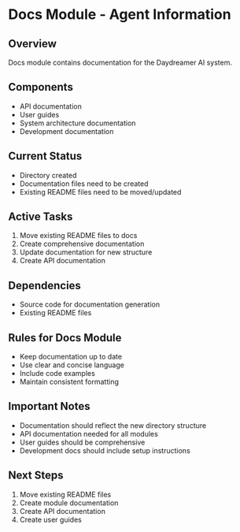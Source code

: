 # Docs Module - Agent Information

## Overview
Docs module contains documentation for the Daydreamer AI system.

## Components
- API documentation
- User guides
- System architecture documentation
- Development documentation

## Current Status
- Directory created
- Documentation files need to be created
- Existing README files need to be moved/updated

## Active Tasks
1. Move existing README files to docs
2. Create comprehensive documentation
3. Update documentation for new structure
4. Create API documentation

## Dependencies
- Source code for documentation generation
- Existing README files

## Rules for Docs Module
- Keep documentation up to date
- Use clear and concise language
- Include code examples
- Maintain consistent formatting

## Important Notes
- Documentation should reflect the new directory structure
- API documentation needed for all modules
- User guides should be comprehensive
- Development docs should include setup instructions

## Next Steps
1. Move existing README files
2. Create module documentation
3. Create API documentation
4. Create user guides